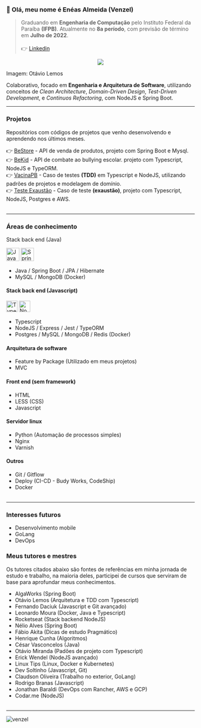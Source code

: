 ### 👋 Olá, meu nome é Enéas Almeida (Venzel)

> Graduando em **Engenharia de Computação** pelo Instituto Federal da Paraíba **(IFPB)**. Atualmente no **8a período**, com previsão de término em **Julho de 2022**. <br /> <br />👉 <a href="https://www.linkedin.com/in/venzel/">Linkedin</a>

<p align="center"><img src="https://github.com/venzel/venzel/blob/master/images/clean.svg" /></p>

Imagem: Otávio Lemos

Colaborativo, focado em <b>Engenharia e Arquitetura de Software</b>, utilizando conceitos de _Clean Architecture_, _Domain-Driven Design_, _Test-Driven Development_, e _Continuos Refactoring_, com NodeJS e Spring Boot.

<hr>

### Projetos

Repositórios com códigos de projetos que venho desenvolvendo e aprendendo nos últimos meses.

👉 <a href="https://github.com/venzel/bestore">BeStore</a> - API de venda de produtos, projeto com Spring Boot e Mysql.<br />
👉 <a href="https://github.com/venzel/bekid">BeKid</a> - API de combate ao bullying escolar. projeto com Typescript, NodeJS e TypeORM.<br />
👉 <a href="https://github.com/venzel/vacina_pb">VacinaPB</a> - Caso de testes **(TDD)** em Typescript e NodeJS, utilizando padrões de projetos e modelagem de domínio.<br />
👉 <a href="https://github.com/venzel/teste_exaustao">Teste Exaustão</a> - Caso de teste **(exaustão)**, projeto com Typescript, NodeJS, Postgres e AWS.<br /><br />

<hr>

### Áreas de conhecimento

Stack back end (Java)

<p align="left">
  <img src="https://cdn.worldvectorlogo.com/logos/java-14.svg" alt="Java" title="Java" width="35" height="35" /> 
  <img src="https://cdn.worldvectorlogo.com/logos/spring-3.svg" alt="Spring" title="Spring" width="35" height="35" />
</p>

-   Java / Spring Boot / JPA / Hibernate
-   MySQL / MongoDB (Docker)

#### Stack back end (Javascript)

<p align="left">
  <img src="https://cdn.worldvectorlogo.com/logos/typescript.svg" alt="Typescript" title="Typescript" width="30" height="30" /> 
  <img src="https://cdn.worldvectorlogo.com/logos/nodejs-icon.svg" alt="NodeJS" title="NodeJS" width="30" height="30" />
</p>

-   Typescript
-   NodeJS / Express / Jest / TypeORM
-   Postgres / MySQL / MongoDB / Redis (Docker)

#### Arquitetura de software

-   Feature by Package (Utilizado em meus projetos)
-   MVC

#### Front end (sem framework)

-   HTML
-   LESS (CSS)
-   Javascript

#### Servidor linux

-   Python (Automação de processos simples)
-   Nginx
-   Varnish

#### Outros

-   Git / Gitflow
-   Deploy (CI-CD - Budy Works, CodeShip)
-   Docker<br /><br />

<hr>

### Interesses futuros

-   Desenvolvimento mobile
-   GoLang
-   DevOps

### Meus tutores e mestres

Os tutores citados abaixo são fontes de referências em minha jornada de estudo e trabalho, na maioria deles, participei de cursos que serviram de base para aprofundar meus conhecimentos.

-   AlgaWorks (Spring Boot)
-   Otávio Lemos (Arquitetura e TDD com Typescript)
-   Fernando Daciuk (Javascript e Git avançado)
-   Leonardo Moura (Docker, Java e Typescript)
-   Rocketseat (Stack backend NodeJS)
-   Nélio Alves (Spring Boot)
-   Fábio Akita (Dicas de estudo Pragmático)
-   Henrique Cunha (Algoritmos)
-   César Vasconcelos (Java)
-   Otávio Miranda (Padões de projeto com Typescript)
-   Erick Wendel (NodeJS avançado)
-   Linux Tips (Linux, Docker e Kubernetes)
-   Dev Soltinho (Javascript, Git)
-   Claudson Oliveira (Trabalho no exterior, GoLang)
-   Rodrigo Branas (Javascript)
-   Jonathan Baraldi (DevOps com Rancher, AWS e GCP)
-   Codar.me (NodeJS)<br /><br />

<hr>

<p align="left"><img src="https://komarev.com/ghpvc/?username=venzel&label=Profile%20views&color=0e75b6&style=flat" alt="venzel" /></p>
